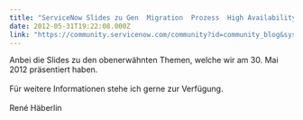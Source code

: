 ```yaml
---
title: "ServiceNow Slides zu Gen  Migration  Prozess  High Availability"
date: 2012-05-31T19:22:08.000Z
link: "https://community.servicenow.com/community?id=community_blog&sys_id=279c2225dbd0dbc01dcaf3231f961920"
---
```

<p>Anbei die Slides zu den obenerwähnten Themen, welche wir am 30. Mai 2012 präsentiert haben.<br /><br />Für weitere Informationen stehe ich gerne zur Verfügung.<br /><br />René Häberlin</p>